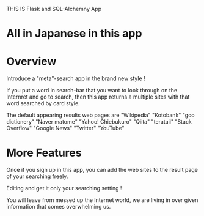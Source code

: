 THIS IS Flask and SQL-Alchemny App

# All in Japanese in this app

# Overview

Introduce a "meta"-search app in the brand new style !

If you put a word in search-bar that you want to look through on the Internret and go to search, then this app returns a multiple sites with that word searched by card style.

The default appearing results web pages are "Wikipedia" "Kotobank" "goo dictionery" "Naver matome" "Yahoo! Chiebukuro" "Qiita" "teratail" "Stack Overflow" "Google News" "Twitter" "YouTube"

# More Features

Once if you sign up in this app, you can add the web sites to the result page of your searching freely.

Editing and get it only your searching setting !

You will leave from messed up the Internet world, we are living in over given information that comes overwhelming us.
